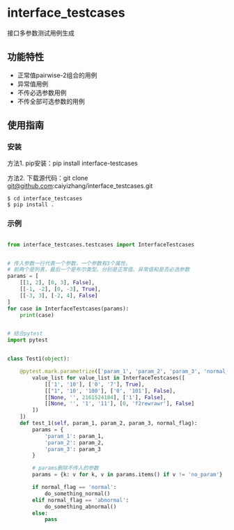 # interface_testcases

接口多参数测试用例生成

## 功能特性

* 正常值pairwise-2组合的用例
* 异常值用例
* 不传必选参数用例
* 不传全部可选参数的用例

## 使用指南

### 安装

方法1. pip安装：pip install interface-testcases

方法2. 下载源代码：git clone git@github.com:caiyizhang/interface_testcases.git

    $ cd interface_testcases
    $ pip install .

### 示例
```python

from interface_testcases.testcases import InterfaceTestcases


# 传入参数一行代表一个参数，一个参数有3个属性。
# 前两个是列表，最后一个是布尔类型。分别是正常值、异常值和是否必选参数
params = [
    [[1, 2], [0, 3], False],
    [[-1, -2], [0, -3], True],
    [[-3, 3], [-2, 4], False]
]
for case in InterfaceTestcases(params):
    print(case)


# 结合pytest
import pytest


class Test1(object):

    @pytest.mark.parametrize(['param_1', 'param_2', 'param_3', 'normal_flag'], [
        value_list for value_list in InterfaceTestcases([
            [['1', '10'], ['0', '7'], True],
            [["1", '10', '100'], ['0', '101'], False],
            [[None, '', 2161524184], ['1'], False],
            [[None, '', '1', '11'], [0, 'f2rewrawr'], False]
        ])
    ])
    def test_1(self, param_1, param_2, param_3, normal_flag):
        params = {
            'param_1': param_1,
            'param_2': param_2,
            'param_3': param_3
        }

        # params删除不传入的参数
        params = {k: v for k, v in params.items() if v != 'no_param'}

        if normal_flag == 'normal':
            do_something_normal()
        elif normal_flag == 'abnormal':
            do_something_abnormal()
        else:
            pass
```
